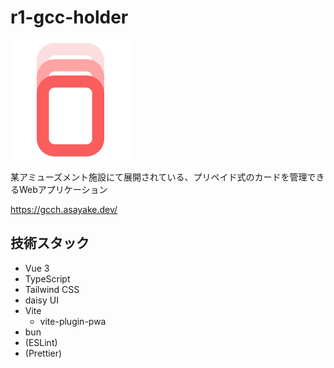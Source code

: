 # r1-gcc-holder
![](public/pwa-192x192.png)

某アミューズメント施設にて展開されている、プリペイド式のカードを管理できるWebアプリケーション

https://gcch.asayake.dev/

## 技術スタック
- Vue 3
- TypeScript
- Tailwind CSS
- daisy UI
- Vite
  - vite-plugin-pwa
- bun
- (ESLint)
- (Prettier)